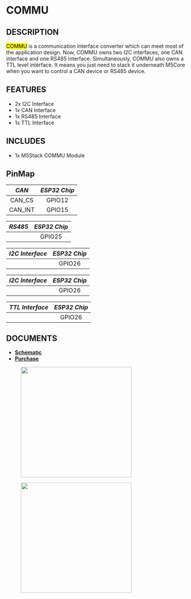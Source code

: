 # COMMU 

## DESCRIPTION

<mark>COMMU</mark> is a communication interface converter which can meet most of the application design. Now, COMMU owns two I2C interfaces, one CAN interface and one RS485 interface. Simultaneously, COMMU also owns a TTL level interface. It means you just need to stack it underneath M5Core when you want to control a CAN device or RS485 device.

## FEATURES

-  2x I2C Interface
-  1x CAN Interface
-  1x RS485 Interface
-  1x TTL Interface

## INCLUDES

-  1x M5Stack COMMU Module

## PinMap

| *CAN*        | *ESP32 Chip*      |
| :----------:  |:------------: |
| CAN_CS         | GPIO12         |
| CAN_INT         | GPIO15         |


| *RS485*        | *ESP32 Chip*      |
| :----------:  |:------------: |
|               | GPIO25         |

| *I2C Interface*        | *ESP32 Chip*      |
| :----------:  |:------------: |
|               | GPIO26         |

| *I2C Interface*        | *ESP32 Chip*      |
| :----------:  |:------------: |
|               | GPIO26         |

| *TTL Interface*        | *ESP32 Chip*      |
| :----------:  |:------------: |
|               | GPIO26         |

## DOCUMENTS

- **[Schematic](en/file_to_display_null)**
- **[Purchase](https://www.aliexpress.com/store/product/M5Stack-New-COMMU-Module-Extend-RS485-TTL-CAN-I2C-Port-with-MCP2515-TJA1051-SP3485-Development-Board/3226069_32954475633.html?spm=a2g1y.12024536.productList_5885013.subject_2)**

<figure>
    <img src="assets/img/product_pics/modules/commu_01.jpg" height="300" width="300">
</figure>

<figure>
    <img src="assets/img/product_pics/modules/commu_02.jpg" height="300" width="300">
</figure>
